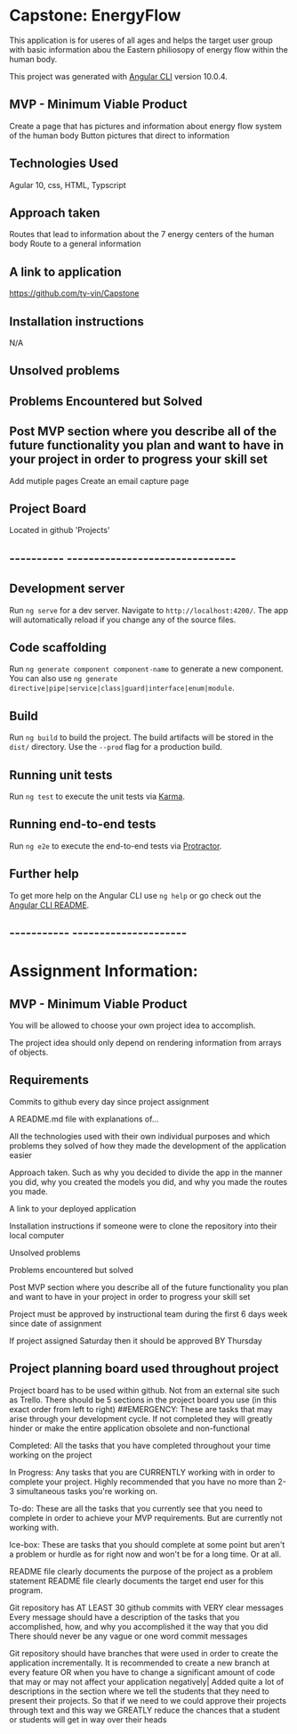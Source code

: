# Capstone: EnergyFlow

This application is for useres of all ages and helps the target user group with basic information abou the Eastern philiosopy of energy flow within the human body.

This project was generated with [Angular CLI](https://github.com/angular/angular-cli) version 10.0.4.


## MVP - Minimum Viable Product
Create a page that has pictures and information about energy flow system of the human body
Button pictures that direct to information

## Technologies Used 
Agular 10, css, HTML, Typscript

## Approach taken
Routes that lead to information about the 7 energy centers of the human body
Route to a general information

## A link to application
https://github.com/ty-vin/Capstone


## Installation instructions
N/A


## Unsolved problems


## Problems Encountered but Solved


## Post MVP section where you describe all of the future functionality you plan and want to have in your project in order to progress your skill set
Add mutiple pages
Create an email capture page

## Project Board
Located in github 'Projects'


## ---------- -------------------------------

## Development server

Run `ng serve` for a dev server. Navigate to `http://localhost:4200/`. The app will automatically reload if you change any of the source files.

## Code scaffolding

Run `ng generate component component-name` to generate a new component. You can also use `ng generate directive|pipe|service|class|guard|interface|enum|module`.

## Build

Run `ng build` to build the project. The build artifacts will be stored in the `dist/` directory. Use the `--prod` flag for a production build.

## Running unit tests

Run `ng test` to execute the unit tests via [Karma](https://karma-runner.github.io).

## Running end-to-end tests

Run `ng e2e` to execute the end-to-end tests via [Protractor](http://www.protractortest.org/).

## Further help

To get more help on the Angular CLI use `ng help` or go check out the [Angular CLI README](https://github.com/angular/angular-cli/blob/master/README.md).

## -----------  ---------------------

# Assignment Information:

## MVP - Minimum Viable Product
You will be allowed to choose your own project idea to accomplish.

The project idea should only depend on rendering information from arrays of objects.

## Requirements

Commits to github every day since project assignment

A README.md file with explanations of...

All the technologies used with their own individual purposes and which problems they solved of how they made the development of the application easier

Approach taken. Such as why you decided to divide the app in the manner you did, why you created the models you did, and why you made the routes you made.

A link to your deployed application

Installation instructions if someone were to clone the repository into their local computer

Unsolved problems

Problems encountered but solved

Post MVP section where you describe all of the future functionality you plan and want to have in your project in order to progress your skill set

Project must be approved by instructional team during the first 6 days week since date of assignment

If project assigned Saturday then it should be approved BY Thursday
 
## Project planning board used throughout project
Project board has to be used within github. Not from an external site such as Trello.
There should be 5 sections in the project board you use (in this exact order from left to right)
##EMERGENCY: 
These are tasks that may arise through your development cycle. If not completed they will greatly hinder or make the entire application obsolete and non-functional

Completed: 
All the tasks that you have completed throughout your time working on the project

In Progress: 
Any tasks that you are CURRENTLY working with in order to complete your project. Highly recommended that you have no more than 2-3 simultaneous tasks you're working on.

To-do: 
These are all the tasks that you currently see that you need to complete in order to achieve your MVP requirements. But are currently not working with.

Ice-box: 
These are tasks that you should complete at some point but aren't a problem or hurdle as for right now and won't be for a long time. Or at all.


 README file clearly documents the purpose of the project as a problem statement
 README file clearly documents the target end user for this program.

Git repository has AT LEAST 30 github commits with VERY clear messages
Every message should have a description of the tasks that you accomplished, how, and why you accomplished it the way that you did
There should never be any vague or one word commit messages

Git repository should have branches that were used in order to create the application incrementally.
It is recommended to create a new branch at every feature OR when you have to change a significant amount of code that may or may not affect your application negatively|
Added quite a lot of descriptions in the section where we tell the students that they need to present their projects. So that if we need to we could approve their projects through text and this way we GREATLY reduce the chances that a student or students will get in way over their heads


